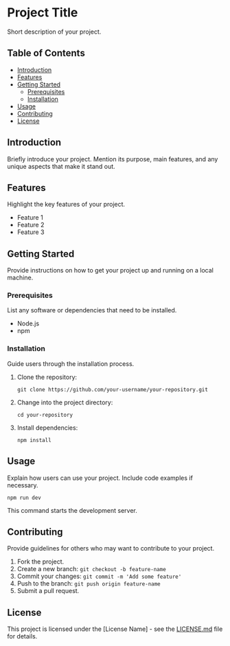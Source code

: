 <!DOCTYPE html>
<html lang="en">
<head>
  <meta charset="UTF-8">
  <meta name="viewport" content="width=device-width, initial-scale=1.0">
  <title>Project Title</title>
</head>
<body>

  <h1>Project Title</h1>

  <p>Short description of your project.</p>

  <h2>Table of Contents</h2>

  <ul>
    <li><a href="#introduction">Introduction</a></li>
    <li><a href="#features">Features</a></li>
    <li><a href="#getting-started">Getting Started</a>
      <ul>
        <li><a href="#prerequisites">Prerequisites</a></li>
        <li><a href="#installation">Installation</a></li>
      </ul>
    </li>
    <li><a href="#usage">Usage</a></li>
    <li><a href="#contributing">Contributing</a></li>
    <li><a href="#license">License</a></li>
  </ul>

  <h2>Introduction</h2>

  <p>Briefly introduce your project. Mention its purpose, main features, and any unique aspects that make it stand out.</p>

  <h2>Features</h2>

  <p>Highlight the key features of your project.</p>

  <ul>
    <li>Feature 1</li>
    <li>Feature 2</li>
    <li>Feature 3</li>
  </ul>

  <h2>Getting Started</h2>

  <p>Provide instructions on how to get your project up and running on a local machine.</p>

  <h3>Prerequisites</h3>

  <p>List any software or dependencies that need to be installed.</p>

  <ul>
    <li>Node.js</li>
    <li>npm</li>
  </ul>

  <h3>Installation</h3>

  <p>Guide users through the installation process.</p>

  <ol>
    <li>Clone the repository:
      <pre><code>git clone https://github.com/your-username/your-repository.git</code></pre>
    </li>
    <li>Change into the project directory:
      <pre><code>cd your-repository</code></pre>
    </li>
    <li>Install dependencies:
      <pre><code>npm install</code></pre>
    </li>
  </ol>

  <h2>Usage</h2>

  <p>Explain how users can use your project. Include code examples if necessary.</p>

  <pre><code>npm run dev</code></pre>

  <p>This command starts the development server.</p>

  <h2>Contributing</h2>

  <p>Provide guidelines for others who may want to contribute to your project.</p>

  <ol>
    <li>Fork the project.</li>
    <li>Create a new branch: <code>git checkout -b feature-name</code></li>
    <li>Commit your changes: <code>git commit -m 'Add some feature'</code></li>
    <li>Push to the branch: <code>git push origin feature-name</code></li>
    <li>Submit a pull request.</li>
  </ol>

  <h2>License</h2>

  <p>This project is licensed under the [License Name] - see the <a href="LICENSE.md">LICENSE.md</a> file for details.</p>

</body>
</html>
